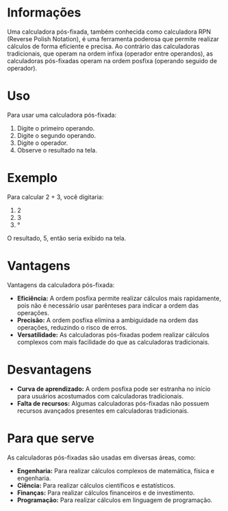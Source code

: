 # Informações

<p>
  Uma calculadora pós-fixada, também conhecida como calculadora RPN (Reverse Polish Notation), é uma ferramenta poderosa que permite realizar cálculos de forma eficiente e precisa. Ao contrário das calculadoras tradicionais, que operam na ordem infixa (operador entre operandos), as calculadoras pós-fixadas operam na ordem posfixa (operando seguido de operador).
</p>

# Uso

<p>Para usar uma calculadora pós-fixada:</p>

1. Digite o primeiro operando.
2. Digite o segundo operando.
3. Digite o operador.
4. Observe o resultado na tela.

# Exemplo

<p>Para calcular 2 + 3, você digitaria: </p>

1. 2
2. 3
4. °

<p>O resultado, 5, então seria exibido na tela.</p>

# Vantagens

<p>Vantagens da calculadora pós-fixada:</p>

- **Eficiência:** A ordem posfixa permite realizar cálculos mais rapidamente, pois não é necessário usar parênteses para indicar a ordem das operações.
- **Precisão:** A ordem posfixa elimina a ambiguidade na ordem das operações, reduzindo o risco de erros.
- **Versatilidade:** As calculadoras pós-fixadas podem realizar cálculos complexos com mais facilidade do que as calculadoras tradicionais.

# Desvantagens

- **Curva de aprendizado:** A ordem posfixa pode ser estranha no início para usuários acostumados com calculadoras tradicionais.
- **Falta de recursos:** Algumas calculadoras pós-fixadas não possuem recursos avançados presentes em calculadoras tradicionais.

# Para que serve

<p>As calculadoras pós-fixadas são usadas em diversas áreas, como:</p>

- **Engenharia:** Para realizar cálculos complexos de matemática, física e engenharia.
- **Ciência:** Para realizar cálculos científicos e estatísticos.
- **Finanças:** Para realizar cálculos financeiros e de investimento.
- **Programação:** Para realizar cálculos em linguagem de programação.